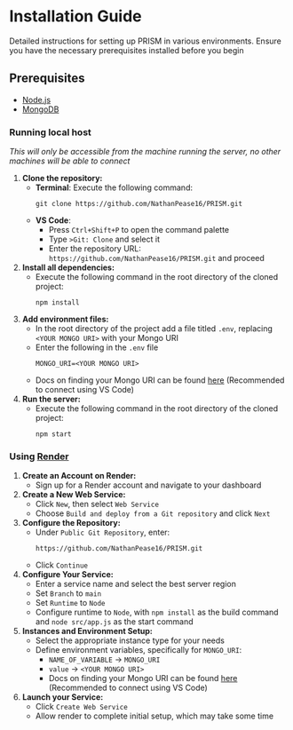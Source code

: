 # Installation Guide
Detailed instructions for setting up PRISM in various environments. Ensure you have the necessary prerequisites installed before you begin

## Prerequisites
- [Node.js](https://nodejs.org/en/download)
- [MongoDB](https://www.mongodb.com/docs/manual/tutorial/getting-started/)

### Running local host
*This will only be accessible from the machine running the server, no other machines will be able to connect*
1. **Clone the repository:**
   - **Terminal**: Execute the following command:
        ```
        git clone https://github.com/NathanPease16/PRISM.git
        ```
   - **VS Code**:
     - Press `Ctrl+Shift+P` to open the command palette
     - Type `>Git: Clone` and select it
     - Enter the repository URL: `https://github.com/NathanPease16/PRISM.git` and proceed
2. **Install all dependencies:**
    - Execute the following command in the root directory of the cloned project:
        ```
        npm install
        ```
3. **Add environment files:**
    - In the root directory of the project add a file titled `.env`, replacing `<YOUR MONGO URI>` with your Mongo URI
    - Enter the following in the `.env` file
        ```
        MONGO_URI=<YOUR MONGO URI>
        ```
    - Docs on finding your Mongo URI can be found [here](https://www.mongodb.com/basics/mongodb-connection-string) (Recommended to connect using VS Code)
4. **Run the server:**
    - Execute the following command in the root directory of the cloned project:
        ```
        npm start
        ```

### Using [Render](https://render.com/)
1. **Create an Account on Render:**
    - Sign up for a Render account and navigate to your dashboard
2. **Create a New Web Service:**
    - Click `New`, then select `Web Service`
    - Choose `Build and deploy from a Git repository` and click `Next`
3. **Configure the Repository:**
    - Under `Public Git Repository`, enter:
        ```
        https://github.com/NathanPease16/PRISM.git
        ```
    - Click `Continue`
4. **Configure Your Service:**
    - Enter a service name and select the best server region
    - Set `Branch` to `main`
    - Set `Runtime` to `Node`
    - Configure runtime to `Node`, with `npm install` as the build command and `node src/app.js` as the start command
5. **Instances and Environment Setup:**
    - Select the appropriate instance type for your needs
    - Define environment variables, specifically for `MONGO_URI`:
        - `NAME_OF_VARIABLE` &rarr; `MONGO_URI`
        - `value` &rarr; `<YOUR MONGO URI>`
        - Docs on finding your Mongo URI can be found [here](https://www.mongodb.com/basics/mongodb-connection-string) (Recommended to connect using VS Code)
6. **Launch your Service:**
    - Click `Create Web Service`
    - Allow render to complete initial setup, which may take some time